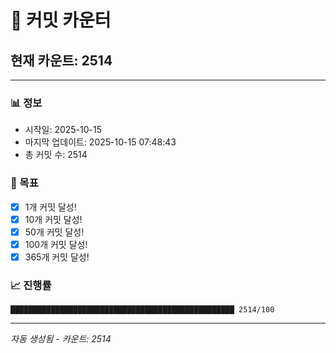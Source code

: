 # 🔢 커밋 카운터

## 현재 카운트: 2514

---

### 📊 정보
- 시작일: 2025-10-15
- 마지막 업데이트: 2025-10-15 07:48:43
- 총 커밋 수: 2514

### 🎯 목표
- [x] 1개 커밋 달성!
- [x] 10개 커밋 달성!
- [x] 50개 커밋 달성!
- [x] 100개 커밋 달성!
- [x] 365개 커밋 달성!

### 📈 진행률
```
██████████████████████████████████████████████████ 2514/100
```

---
*자동 생성됨 - 카운트: 2514*
